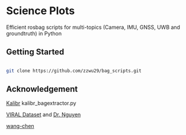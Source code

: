 Science Plots
=============

Efficient rosbag scripts for multi-topics (Camera, IMU, GNSS, UWB and groundtruth) in Python

Getting Started
---------------

```bash

git clone https://github.com/zzwu29/bag_scripts.git
```

Acknowledgement
---------------
   [Kalibr](https://github.com/ethz-asl/kalibr) kalibr_bagextractor.py
   
   [VIRAL Dataset](https://github.com/ntu-aris/ntu_viral_dataset) and [Dr. Nguyen](https://github.com/brytsknguyen)
   
   [wang-chen](https://github.com/wang-chen/uwb_driver)
